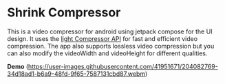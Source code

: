 # Shrink Compressor

 This is a video compressor for android using jetpack compose for the UI design. It uses the [light Compressor API](https://github.com/AbedElazizShe/LightCompressor) for fast 
 and efficient video compression. The app also supports lossless video compression but you can also modify the videoWidth and videoHeight for
 different qualities.
 

**Demo**
(https://user-images.githubusercontent.com/41951671/204082769-34d18ad1-b6a9-48fd-9f65-7587131cbd87.webm)

